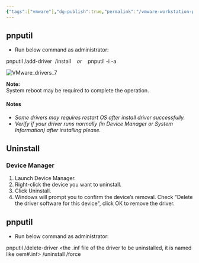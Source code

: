 ```yaml
---
{"tags":["vmware"],"dg-publish":true,"permalink":"/vmware-workstation-pro/vmware-network-driver-manual-install/","dgPassFrontmatter":true,"noteIcon":""}
---
```



## pnputil

- Run below command as administrator:

pnputil /add-driver _<a full path to the inf file>_ /install    _or_    pnputil -i -a _<a full path to the inf file>_

![VMware_drivers_7](https://kb.vmware.com/servlet/rtaImage?eid=ka05G000001hhSz&feoid=00Nf400000Tyi5M&refid=0EM5G000007YBuj)

  
**Note:**  
System reboot may be required to complete the operation.

#### Notes

- _Some drivers may requires restart OS after install driver successfully._
- _Verify if your driver runs normally (in Device Manager or System Information) after installing please._

## Uninstall

### Device Manager

1. Launch Device Manager.
2. Right-click the device you want to uninstall.
3. Click Uninstall.
4. Windows will prompt you to confirm the device’s removal. Check "Delete the driver software for this device", click OK to remove the driver.

## **pnputil**

- Run below command as administrator:

pnputil /delete-driver <the .inf file of the driver to be uninstalled, it is named like oem#.inf> /uninstall /force